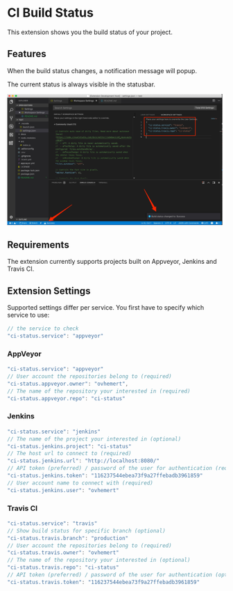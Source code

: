# CI Build Status

This extension shows you the build status of your project.

## Features

When the build status changes, a notification message will popup.

The current status is always visible in the statusbar.

![Screenshot](assets/images/screenshot.jpg)

## Requirements

The extension currently supports projects built on Appveyor, Jenkins and Travis CI.

## Extension Settings

Supported settings differ per service. You first have to specify which service to use:

```js
// the service to check
"ci-status.service": "appveyor"
```

### AppVeyor

```js
"ci-status.service": "appveyor"
// User account the repositories belong to (required)
"ci-status.appveyor.owner": "ovhemert",
// The name of the repository your interested in (required)
"ci-status.appveyor.repo": "ci-status"
```

### Jenkins

```js
"ci-status.service": "jenkins"
// The name of the project your interested in (optional)
"ci-status.jenkins.project": "ci-status"
// The host url to connect to (required)
"ci-status.jenkins.url": "http://localhost:8080/"
// API token (preferred) / password of the user for authentication (required)
"ci-status.jenkins.token": "116237544ebea73f9a27ffebadb3961859"
// User account name to connect with (required)
"ci-status.jenkins.user": "ovhemert"
```

### Travis CI

```js
"ci-status.service": "travis"
// Show build status for specific branch (optional)
"ci-status.travis.branch": "production"
// User account the repositories belong to (required)
"ci-status.travis.owner": "ovhemert"
// The name of the repository your interested in (optional)
"ci-status.travis.repo": "ci-status"
// API token (preferred) / password of the user for authentication (optional)
"ci-status.travis.token": "116237544ebea73f9a27ffebadb3961859"
```
